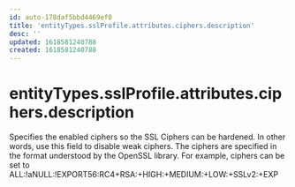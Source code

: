 ```yaml
---
id: auto-178daf5bbd4469ef0
title: 'entityTypes.sslProfile.attributes.ciphers.description'
desc: ''
updated: 1618581240788
created: 1618581240788
---
```

# entityTypes.sslProfile.attributes.ciphers.description

Specifies the enabled ciphers so the SSL Ciphers can be hardened. In other words, use this field to disable weak ciphers. The ciphers are specified in the format understood by the OpenSSL library. For example, ciphers can be set to ALL:!aNULL:!EXPORT56:RC4+RSA:+HIGH:+MEDIUM:+LOW:+SSLv2:+EXP
